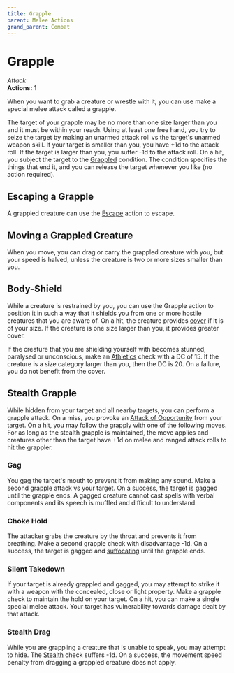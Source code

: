 ```yaml
---
title: Grapple
parent: Melee Actions
grand_parent: Combat
---
```


# Grapple
*Attack*<br>
**Actions:** 1

When you want to grab a creature or wrestle with it, you can use make a special melee attack called a grapple.

The target of your grapple may be no more than one size larger than you and it must be within your reach. Using at least one free hand, you try to seize the target by making an unarmed attack roll vs the target's unarmed weapon skill. If your target is smaller than you, you have +1d to the attack roll. If the target is larger than you, you suffer -1d to the attack roll. On a hit, you subject the target to the [Grappled](https://stormchaserroleplaying.com/stormchaserRPG/Conditions/Grappled/) condition. The condition specifies the things that end it, and you can release the target whenever you like (no action required).

## Escaping a Grapple
A grappled creature can use the [Escape](https://stormchaserroleplaying.com/stormchaserRPG/Combat/Melee/Escape/) action to escape.

## Moving a Grappled Creature
When you move, you can drag or carry the grappled creature with you, but your speed is halved, unless the creature is two or more sizes smaller than you.

## Body-Shield
While a creature is restrained by you, you can use the Grapple action to position it in such a way that it shields you from one or more hostile creatures that you are aware of. On a hit, the creature provides [cover](https://stormchaserroleplaying.com/stormchaserRPG/Combat/Movement/Cover/) if it is of your size. If the creature is one size larger than you, it provides greater cover.

If the creature that you are shielding yourself with becomes stunned, paralysed or unconscious, make an [Athletics](https://stormchaserroleplaying.com/stormchaserRPG/Skills/) check with a DC of 15. If the creature is a size category larger than you, then the DC is 20. On a failure, you do not benefit from the cover.

## Stealth Grapple
While hidden from your target and all nearby targets, you can perform a grapple attack. On a miss, you provoke an [Attack of Opportunity](https://stormchaserroleplaying.com/stormchaserRPG/Combat/Movement/Triggers/#attack-of-opportunity) from your target. On a hit, you may follow the grapply with one of the following moves. For as long as the stealth grapple is maintained, the move applies and creatures other than the target have +1d on melee and ranged attack rolls to hit the grappler.

### Gag
You gag the target's mouth to prevent it from making any sound. Make a second grapple attack vs your target. On a success, the target is gagged until the grapple ends. A gagged creature cannot cast spells with verbal components and its speech is muffled and difficult to understand.

### Choke Hold
The attacker grabs the creature by the throat and prevents it from breathing. Make a second grapple check with disadvantage -1d. On a success, the target is gagged and [suffocating](https://stormchaserroleplaying.com/stormchaserRPG/Exploration/Environment/Suffocating/) until the grapple ends.

### Silent Takedown
If your target is already grappled and gagged, you may attempt to strike it with a weapon with the concealed, close or light property. Make a grapple check to maintain the hold on your target. On a hit, you can make a single special melee attack. Your target has vulnerability towards damage dealt by that attack.

### Stealth Drag
While you are grappling a creature that is unable to speak, you may attempt to hide. The [Stealth](https://stormchaserroleplaying.com/stormchaserRPG/Skills/Stealth/) check suffers -1d. On a success, the movement speed penalty from dragging a grappled creature does not apply.

